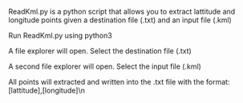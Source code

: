 ReadKml.py is a python script that allows you to extract lattitude and longitude points given a destination file (.txt) and an input file (.kml)

Run ReadKml.py using python3

A file explorer will open. Select the destination file (.txt)

A second file explorer will open. Select the input file (.kml)

All points will extracted and written into the .txt file with the format: [lattitude],[longitude]\n
